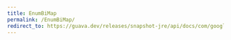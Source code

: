 ```yaml
---
title: EnumBiMap
permalink: /EnumBiMap/
redirect_to: https://guava.dev/releases/snapshot-jre/api/docs/com/google/common/collect/EnumBiMap.html
---
```

